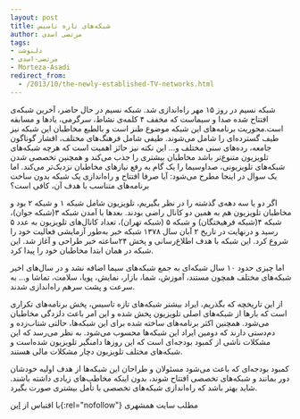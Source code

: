 ```yaml
---
layout: post
title: شبکه‌های تازه تاسیس
author: مرتضی اسدی
tags:
- دلنوشت
- مرتضی-اسدی
- Morteza-Asadi
redirect_from: 
  - /2013/10/the-newly-established-TV-networks.html
---
```

  

شبکه نسیم در روز ۱۵ مهر راه‌اندازی شد. شبکه نسیم در حال حاضر، آخرین شبکه‌ی افتتاح شده صدا و سیماست که مخفف ۴ کلمه‌ی نشاط، سرگرمی، یادها و مسابقه است.محوریت برنامه‌های این شبکه موضوع طنز است و بالطبع مخاطبان این شبکه نیز طیف گسترده‌ای را شامل می‌شوند. طیفی شامل فرهنگ‌های مختلف، اقشار گوناگون جامعه، رده‌های سنی مختلف و… این نکته نیز حائز اهمیت است که هرچه شبکه‌های تلویزیون متنوع‌تر باشد مخاطبان بیشتری را جذب می‌کند و همچنین تخصصی شدن شبکه‌های تلویزیونی، صداوسیما را یک گام به رفع نیازهای مخاطبان نزدیک‌تر می‌کند. اما یک سوال در اینجا مطرح می‌شود: آیا صرفا افتتاح و راه‌اندازی یک شبکه بدون ساخت برنامه‌های متناسب با هدف آن، کافی است؟


اگر دو یا سه دهه‌ی گذشته را در نظر بگیریم، تلویزیون شامل شبکه ۱ و شبکه ۲ بود و مخاطبان تلویزیون هم به همین دو کانال راضی بودند. بعدها با آمدن شبکه ۳(شبکه جوان)، شبکه ۴(شبکه فرهیختگان) و شبکه ۵ (شبکه تهران)، تعداد کانال‌های تلویزیون به عدد ۵ رسید و درنهایت در تاریخ ۲ آبان سال ۱۳۷۸ شبکه خبر به‌طور آزمایشی فعالیت خود را شروع کرد. این شبکه با هدف اطلاع‌رسانی و پخش ۲۴ساعته خبر طراحی و آغاز شد. این شبکه در همان ابتدا مخاطبان خود را پیدا کرد.

اما چیزی حدود ۱۰ سال شبکه‌ای به جمع شبکه‌های سیما اضافه نشد و در سال‌های اخیر شبکه‌های مختلف همچون مستند، آموزش، شما، بازار، نمایش، پویا، سلامت، تماشا و… به سرعت و پشت سرهم راه‌اندازی شدند.

از این تاریخچه که بگذریم، ایراد بیشتر شبکه‌های تازه تاسیس، پخش برنامه‌های تکراری است که بارها از شبکه‌های اصلی تلویزیون پخش شده و این امر باعث دلزدگی مخاطبان می‌شود. همچنین اکثر برنامه‌های ساخته شده برای این شبکه‌ها، حالتی شتاب‌زده و دم‌دستی دارند که دومین ایراد این شبکه‌ها محسوب می‌شود. به نظر می‌رسد که این مشکلات ناشی از کمبود بودجه‌ای است که این روزها دامنگیر تلویزیون شده‌است و شبکه‌های مختلف تلویزیون دچار مشکلات مالی هستند.

کمبود بودجه‌ای که باعث می‌شود مسئولان و طراحان این شبکه‌ها از هدف اولیه خودشان دور بمانند و شبکه‌های تخصصی افتتاح شوند، بدون اینکه مخاطب‌های زیادی داشته باشند. شاید بهتر باشد که راه‌اندازی شبکه‌های تخصصی با تأمل بیشتری صورت بگیرد.

  
با اقتباس از [این](http://hamshahrionline.ir/details/236082){:rel="nofollow"} مطلب سایت همشهری